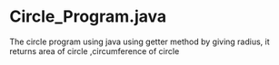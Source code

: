# Circle_Program.java
The circle program using java using getter method by giving radius, it returns area of circle ,circumference of circle
